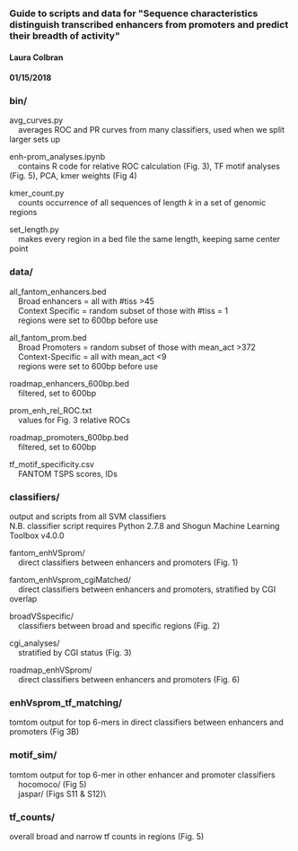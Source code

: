 ### Guide to scripts and data for "Sequence characteristics distinguish transcribed enhancers from promoters and predict their breadth of activity"
#### Laura Colbran
#### 01/15/2018

### bin/
avg_curves.py\
&nbsp;&nbsp;&nbsp;&nbsp;averages ROC and PR curves from many classifiers, used when we split larger sets up


enh-prom_analyses.ipynb\
&nbsp;&nbsp;&nbsp;&nbsp;contains R code for relative ROC calculation (Fig. 3), TF motif analyses (Fig. 5), PCA, kmer weights (Fig 4)


kmer_count.py\
&nbsp;&nbsp;&nbsp;&nbsp;counts occurrence of all sequences of length _k_ in a set of genomic regions


set_length.py\
&nbsp;&nbsp;&nbsp;&nbsp;makes every region in a bed file the same length, keeping same center point

### data/
all_fantom_enhancers.bed\
&nbsp;&nbsp;&nbsp;&nbsp;Broad enhancers = all with #tiss >45\
&nbsp;&nbsp;&nbsp;&nbsp;Context Specific = random subset of those with #tiss = 1\
&nbsp;&nbsp;&nbsp;&nbsp;regions were set to 600bp before use    


all_fantom_prom.bed\
&nbsp;&nbsp;&nbsp;&nbsp;Broad Promoters = random subset of those with mean_act >372\
&nbsp;&nbsp;&nbsp;&nbsp;Context-Specific = all with mean_act <9\
&nbsp;&nbsp;&nbsp;&nbsp;regions were set to 600bp before use


roadmap_enhancers_600bp.bed\
&nbsp;&nbsp;&nbsp;&nbsp;filtered, set to 600bp


prom_enh_rel_ROC.txt\
&nbsp;&nbsp;&nbsp;&nbsp;values for Fig. 3 relative ROCs
 

roadmap_promoters_600bp.bed\
&nbsp;&nbsp;&nbsp;&nbsp;filtered, set to 600bp


tf_motif_specificity.csv\
&nbsp;&nbsp;&nbsp;&nbsp;FANTOM TSPS scores, IDs

### classifiers/
output and scripts from all SVM classifiers\
N.B. classifier script requires Python 2.7.8 and Shogun Machine Learning Toolbox v4.0.0

fantom_enhVSprom/\
&nbsp;&nbsp;&nbsp;&nbsp;direct classifiers between enhancers and promoters (Fig. 1)

fantom_enhVsprom_cgiMatched/\
&nbsp;&nbsp;&nbsp;&nbsp;direct classifiers between enhancers and promoters, stratified by CGI overlap

broadVSspecific/\
&nbsp;&nbsp;&nbsp;&nbsp;classifiers between broad and specific regions (Fig. 2)


cgi_analyses/\
&nbsp;&nbsp;&nbsp;&nbsp;stratified by CGI status (Fig. 3)


roadmap_enhVSprom/\
&nbsp;&nbsp;&nbsp;&nbsp;direct classifiers between enhancers and promoters (Fig. 6)

### enhVsprom_tf_matching/
tomtom output for top 6-mers in direct classifiers between enhancers and promoters (Fig 3B)

### motif_sim/
tomtom output for top 6-mer in other enhancer and promoter classifiers\
&nbsp;&nbsp;&nbsp;&nbsp;hocomoco/ (Fig 5)\
&nbsp;&nbsp;&nbsp;&nbsp;jaspar/ (Figs S11 & S12)\

### tf_counts/
overall broad and narrow tf counts in regions (Fig. 5)
